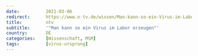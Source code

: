```yaml
---
date:          2021-03-06
redirect:      https://www.n-tv.de/wissen/Man-kann-so-ein-Virus-im-Labor-erzeugen-article22406519.html
title:         ntv
subtitle:      '"Man kann so ein Virus im Labor erzeugen"'
country:       DE
categories:    [Wissenschaft, MSM]
tags:          [virus-ursprung]
---
```

